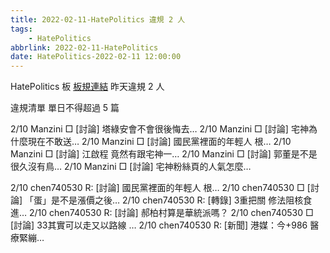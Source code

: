 ```yaml
---
title: 2022-02-11-HatePolitics 違規 2 人
tags:
    - HatePolitics
abbrlink: 2022-02-11-HatePolitics
date: HatePolitics-2022-02-11 12:00:00
---
```

HatePolitics 板 [板規連結](https://www.ptt.cc/bbs/HatePolitics/M.1617115262.A.D60.html)
昨天違規 2 人
<!-- more -->

違規清單
單日不得超過 5 篇

2/10 Manzini □ [討論] 塔綠安會不會很後悔去…
2/10 Manzini □ [討論] 宅神為什麼現在不敢送…
2/10 Manzini □ [討論] 國民黨裡面的年輕人 根…
2/10 Manzini □ [討論] 江啟程 竟然有跟宅神一…
2/10 Manzini □ [討論] 郭董是不是很久沒有鳥…
2/10 Manzini □ [討論] 宅神粉絲頁的人氣怎麼…

2/10 chen740530 R: [討論] 國民黨裡面的年輕人 根…
2/10 chen740530 □ [討論] 「蛋」是不是漲價之後…
2/10 chen740530 R: [轉錄] 3重把關 修法阻核食進…
2/10 chen740530 R: [討論] 郝柏村算是華統派嗎？
2/10 chen740530 □ [討論] 33其實可以走又以路線 …
2/10 chen740530 R: [新聞] 港媒：今+986 醫療緊繃…
